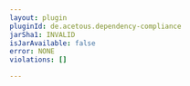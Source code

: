 ```yaml
---
layout: plugin
pluginId: de.acetous.dependency-compliance
jarSha1: INVALID
isJarAvailable: false
error: NONE
violations: []

---
```


